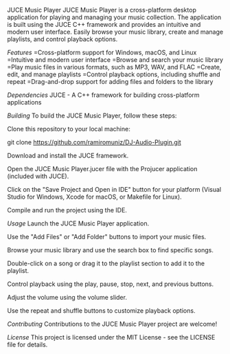 JUCE Music Player
JUCE Music Player is a cross-platform desktop application for playing and managing your music collection. The application is built using the JUCE C++ framework and provides an intuitive and modern user interface. Easily browse your music library, create and manage playlists, and control playback options.

*Features*
=Cross-platform support for Windows, macOS, and Linux
=Intuitive and modern user interface
=Browse and search your music library
=Play music files in various formats, such as MP3, WAV, and FLAC
=Create, edit, and manage playlists
=Control playback options, including shuffle and repeat
=Drag-and-drop support for adding files and folders to the library


*Dependencies*
JUCE - A C++ framework for building cross-platform applications


*Building*
To build the JUCE Music Player, follow these steps:

Clone this repository to your local machine:

git clone https://github.com/ramiromuniz/DJ-Audio-Plugin.git

Download and install the JUCE framework.

Open the JUCE Music Player.jucer file with the Projucer application (included with JUCE).

Click on the "Save Project and Open in IDE" button for your platform (Visual Studio for Windows, Xcode for macOS, or Makefile for Linux).

Compile and run the project using the IDE.

*Usage*
Launch the JUCE Music Player application.

Use the "Add Files" or "Add Folder" buttons to import your music files.

Browse your music library and use the search box to find specific songs.

Double-click on a song or drag it to the playlist section to add it to the playlist.

Control playback using the play, pause, stop, next, and previous buttons.

Adjust the volume using the volume slider.

Use the repeat and shuffle buttons to customize playback options.

*Contributing*
Contributions to the JUCE Music Player project are welcome!

*License*
This project is licensed under the MIT License - see the LICENSE file for details.
